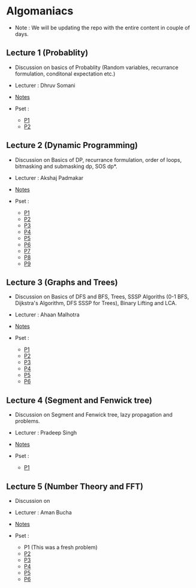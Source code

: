 # Algomaniacs
 * Note : We will be updating the repo with the entire content in couple of days.
## Lecture 1 (Probablity) 
  * Discussion on basics of Probablity (Random variables, recurrance formulation, conditonal expectation etc.) 
  * Lecturer : Dhruv Somani
 
  * [Notes](https://drive.google.com/file/d/1pfhYp7SGav0qi3jmY09oFgOzEkWo5zxZ/view?usp=sharing)

  * Pset :
    - [P1](http://www.usaco.org/index.php?page=viewproblem2&cpid=1210)
    - [P2](https://codeforces.com/problemset/problem/1778/D)

## Lecture 2 (Dynamic Programming) 
  * Discussion on Basics of DP, recurrance formulation, order of loops, bitmasking and submasking dp, SOS dp*.
  * Lecturer : Akshaj Padmakar
  
  * [Notes](https://drive.google.com/file/d/1236MpkIiqw5tflk_0iEAdFoSgQiG_tb_/view?usp=sharing)
  
  * Pset :
    - [P1](https://atcoder.jp/contests/dp/tasks/dp_a)
    - [P2](https://atcoder.jp/contests/dp/tasks/dp_b)
    - [P3](https://atcoder.jp/contests/dp/tasks/dp_d)
    - [P4](https://atcoder.jp/contests/dp/tasks/dp_e)
    - [P5](https://atcoder.jp/contests/dp/tasks/dp_i)
    - [P6](https://atcoder.jp/contests/dp/tasks/dp_j)
    - [P7](https://atcoder.jp/contests/dp/tasks/dp_u)
    - [P8](https://codeforces.com/problemset/problem/16/E)
    - [P9](https://codeforces.com/problemset/problem/165/E)
    
    


## Lecture 3 (Graphs and Trees) 
  * Discussion on Basics of DFS and BFS, Trees, SSSP Algoriths (0-1 BFS, Dijkstra's Algorithm, DFS SSSP for Trees), Binary Lifting and LCA.
  * Lecturer : Ahaan Malhotra
 
 * [Notes](https://drive.google.com/file/d/1-IubEYHjrmEyGusmNdyUR0YyiZIzmb4t/view?usp=sharing)
  
  * Pset :
    - [P1](https://www.codechef.com/problems/THOUSES?tab=statement)
    - [P2](https://www.codechef.com/problems/VPATH?tab=statement)
    - [P3](https://www.codechef.com/problems/CHEFARC)
    - [P4](https://www.codechef.com/problems/TRAVELLING)
    - [P5](https://cses.fi/problemset/task/1195/)
    - [P6](https://cses.fi/problemset/task/1679/)
    

## Lecture 4 (Segment and Fenwick tree) 
  * Discussion on Segment and Fenwick tree, lazy propagation and problems. 
  * Lecturer : Pradeep Singh
  
  * [Notes](https://drive.google.com/file/d/1xeuHDN42SIRYu-a5MkkDkL0RGCRqp-V_/view?usp=sharing)
  
  * Pset :
    - [P1]()
    
    
    

## Lecture 5 (Number Theory and FFT) 
  * Discussion on 
  * Lecturer : Aman Bucha
 
  * [Notes](https://drive.google.com/file/d/1canVnjWRKRRBVemrDnBZgMNRhqfnaY5u/view?usp=sharing)
  
  * Pset :
    - P1 (This was a fresh problem)
    - [P2](https://codeforces.com/problemset/problem/1593/D2)
    - [P3](https://olympiads.hbcse.tifr.res.in/olympiads/wp-content/uploads/2017/10/sol-crmo-20171.pdf)
    - [P4](https://codeforces.com/problemset/problem/1712/E1)
    - [P5](https://codeforces.com/problemset/gymProblem/103119/A)
    - [P6](https://codeforces.com/problemset/problem/632/E)
    
